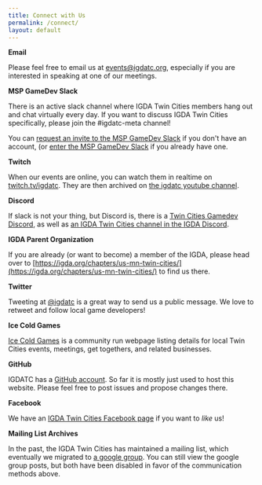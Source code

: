 ```yaml
---
title: Connect with Us
permalink: /connect/
layout: default
---
```


**Email**

Please feel free to email us at [events@igdatc.org](mailto:events@igdatc.org), especially if you are interested in speaking at one of our meetings.


**MSP GameDev Slack**

There is an active slack channel where IGDA Twin Cities members hang out and chat virtually every day. If you want to discuss IGDA Twin Cities specifically, please join the #igdatc-meta channel!

You can [request an invite to the MSP GameDev Slack](https://mspgamedevslack.herokuapp.com/) if you don't have an account, (or [enter the MSP GameDev Slack](https://mspgamedev.slack.com/) if you already have one.


**Twitch**

When our events are online, you can watch them in realtime on [twitch.tv/igdatc](https://twitch.tv/igdatc). They are then archived on [the igdatc youtube channel](https://www.youtube.com/channel/UC24qSwLgzJU3D1dXNg8ZX-Q).


**Discord**

If slack is not your thing, but Discord is, there is a [Twin Cities Gamedev Discord](https://discord.gg/Q4uqaZe), as well as [an IGDA Twin Cities channel in the IGDA Discord](https://discord.gg/5gkpJRm).


**IGDA Parent Organization**

If you are already (or want to become) a member of the IGDA, please head over to [https://igda.org/chapters/us-mn-twin-cities/](https://igda.org/chapters/us-mn-twin-cities/) to find us there.


**Twitter**

Tweeting at [@igdatc](http://www.twitter.com/igdatc) is a great way to send us a public message. We love to retweet and follow local game developers!

<!-- a href="http://www.twitter.com/igdatc"><img src="/assets/img/twitter-32x32.png"></a -->


**Ice Cold Games**

[Ice Cold Games](https://icecold.games/) is a community run webpage listing details for local Twin Cities events, meetings, get togethers, and related businesses.


**GitHub**

IGDATC has a [GitHub account](https://github.com/igdatc). So far it is mostly just used to host this website. Please feel free to post issues and propose changes there.


**Facebook**

We have an [IGDA Twin Cities Facebook page](http://facebook.com/igdatc/) if you want to <em>like</em> us!

<!-- a href="http://www.facebook.com/IGDATC"><img src="/assets/img/facebook-32x32.png"></a -->


**Mailing List Archives**

In the past, the IGDA Twin Cities has maintained a mailing list, which eventually we migrated to [a google group](https://groups.google.com/d/forum/igda-tc). You can still view the google group posts, but both have been disabled in favor of the communication methods above.
